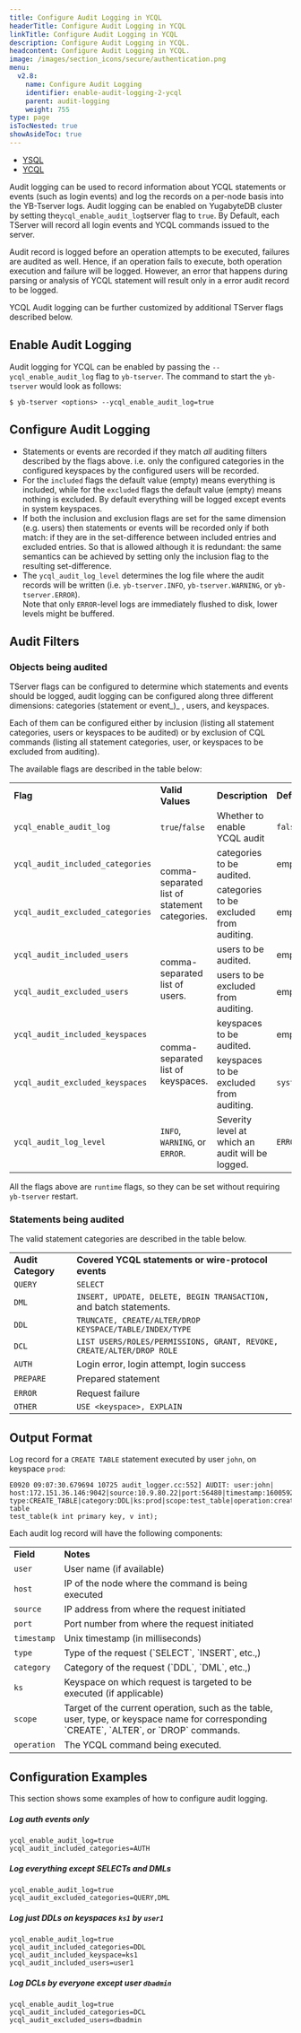 ```yaml
---
title: Configure Audit Logging in YCQL
headerTitle: Configure Audit Logging in YCQL
linkTitle: Configure Audit Logging in YCQL
description: Configure Audit Logging in YCQL.
headcontent: Configure Audit Logging in YCQL.
image: /images/section_icons/secure/authentication.png
menu:
  v2.8:
    name: Configure Audit Logging
    identifier: enable-audit-logging-2-ycql
    parent: audit-logging
    weight: 755
type: page
isTocNested: true
showAsideToc: true
---
```


<ul class="nav nav-tabs-alt nav-tabs-yb">
  <li >
    <a href="/latest/secure/audit-logging/audit-logging-ysql" class="nav-link">
      <i class="icon-postgres" aria-hidden="true"></i>
      YSQL
    </a>
  </li>
  <li >
    <a href="/latest/secure/audit-logging/audit-logging-ycql" class="nav-link active">
      <i class="icon-cassandra" aria-hidden="true"></i>
      YCQL
    </a>
  </li>
</ul>

Audit logging can be used to record information about YCQL statements or events (such as login events) and log the records on a per-node basis into the YB-Tserver logs. Audit logging can be enabled on YugabyteDB cluster by setting the` ycql_enable_audit_log `tserver flag to `true`. By Default, each TServer will record all login events and YCQL commands issued to the server.

Audit record is logged before an operation attempts to be executed, failures are audited as well. Hence, if an operation fails to execute, both operation execution and failure will be logged. However, an error that happens during parsing or analysis of YCQL statement will result only in a error audit record to be logged. 

YCQL Audit logging can be further customized by additional TServer flags described below.

## Enable Audit Logging

Audit logging for YCQL can be enabled by passing the `--ycql_enable_audit_log` flag to `yb-tserver`. The command to start the `yb-tserver` would look as follows:

```
$ yb-tserver <options> --ycql_enable_audit_log=true
```

## Configure Audit Logging

*   Statements or events are recorded if they match _all_ auditing filters described by the flags above. i.e. only the configured categories in the configured keyspaces by the configured users will be recorded.
*   For the `included` flags the default value (empty) means everything is included, while for the `excluded` flags the default value (empty) means nothing is excluded. By default everything will be logged except events in system keyspaces.
*   If both the inclusion and exclusion flags are set for the same dimension (e.g. users) then statements or events will be recorded only if both match: if they are in the set-difference between included entries and excluded entries. So that is allowed although it is redundant: the same semantics can be achieved by setting only the inclusion flag to the resulting set-difference. 
*   The `ycql_audit_log_level` determines the log file where the audit records will be written (i.e. `yb-tserver.INFO`, `yb-tserver.WARNING`, or `yb-tserver.ERROR`). \
Note that only `ERROR`-level logs are immediately flushed to disk, lower levels might be buffered.

## Audit Filters

### Objects being audited

TServer flags can be configured to determine which statements and events should be logged, audit logging can be configured along three different dimensions: categories (statement or event_)_ , users, and keyspaces.

Each of them can be configured either by inclusion (listing all statement categories, users or keyspaces to be audited) or by exclusion of CQL commands (listing all statement categories, user, or keyspaces to be excluded from auditing).

The available flags are described in the table below:


<table>
  <tr>
   <td><strong>Flag</strong></td>
   <td><strong>Valid Values</strong></td>
   <td><strong>Description</strong></td>
   <td><strong>Default Value</strong></td>
  </tr>
  <tr>
   <td><code>ycql_enable_audit_log</code></td>
   <td><code>true</code>/<code>false</code></td>
   <td>Whether to enable YCQL audit</td>
   <td><code>false</code></td>
  </tr>
  <tr>
   <td><code>ycql_audit_included_categories</code></td>
   <td rowspan="2" >comma-separated list of statement categories.</td>
   <td>categories to be audited.</td>
   <td>empty</td>
  </tr>
  <tr>
   <td><code>ycql_audit_excluded_categories</code></td>
   <td>categories to be excluded from auditing.</td>
   <td>empty</td>
  </tr>
  <tr>
   <td><code>ycql_audit_included_users</code></td>
   <td rowspan="2" >comma-separated list of users.</td>
   <td>users to be audited.</td>
   <td>empty</td>
  </tr>
  <tr>
   <td><code>ycql_audit_excluded_users</code></td>
   <td>users to be excluded from auditing.</td>
   <td>empty</td>
  </tr>
  <tr>
   <td><code>ycql_audit_included_keyspaces</code></td>
   <td rowspan="2" >comma-separated list of keyspaces.</td>
   <td>keyspaces to be audited.</td>
   <td>empty</td>
  </tr>
  <tr>
   <td><code>ycql_audit_excluded_keyspaces</code></td>
   <td>keyspaces to be excluded from auditing.</td>
   <td><code>system,system_schema,system_virtual_schema,system_auth</code></td>
  </tr>
  <tr>
   <td><code>ycql_audit_log_level</code></td>
   <td><code>INFO</code>, <code>WARNING</code>, or <code>ERROR</code>.</td>
   <td>Severity level at which an audit will be logged.</td>
   <td><code>ERROR</code></td>
  </tr>
</table>


All the flags above are `runtime` flags, so they can be set without requiring `yb-tserver` restart.

### Statements being audited

The valid statement categories are described in the table below.


<table>
  <tr>
   <td><strong>Audit Category</strong>
   </td>
   <td><strong>Covered YCQL statements or wire-protocol events</strong>
   </td>
  </tr>
  <tr>
   <td><code>QUERY</code>
   </td>
   <td><code>SELECT</code>
   </td>
  </tr>
  <tr>
   <td><code>DML</code>
   </td>
   <td><code>INSERT, UPDATE, DELETE, BEGIN TRANSACTION, </code>and batch statements.
   </td>
  </tr>
  <tr>
   <td><code>DDL</code>
   </td>
   <td><code>TRUNCATE, CREATE/ALTER/DROP KEYSPACE/TABLE/INDEX/TYPE </code>
   </td>
  </tr>
  <tr>
   <td><code>DCL</code>
   </td>
   <td><code>LIST USERS/ROLES/PERMISSIONS, GRANT, REVOKE, CREATE/ALTER/DROP ROLE</code>
   </td>
  </tr>
  <tr>
   <td><code>AUTH</code>
   </td>
   <td>Login error, login attempt, login success
   </td>
  </tr>
  <tr>
   <td><code>PREPARE</code>
   </td>
   <td>Prepared statement
   </td>
  </tr>
  <tr>
   <td><code>ERROR</code>
   </td>
   <td>Request failure
   </td>
  </tr>
  <tr>
   <td><code>OTHER</code>
   </td>
   <td><code>USE &lt;keyspace>, EXPLAIN</code>
   </td>
  </tr>
</table>

## Output Format

Log record for a `CREATE TABLE` statement executed by user `john`, on keyspace `prod`:


```
E0920 09:07:30.679694 10725 audit_logger.cc:552] AUDIT: user:john|
host:172.151.36.146:9042|source:10.9.80.22|port:56480|timestamp:1600592850679|
type:CREATE_TABLE|category:DDL|ks:prod|scope:test_table|operation:create table 
test_table(k int primary key, v int);
```

Each audit log record will have the following components:

<table>
  <tr>
   <td><strong>Field</strong>

   </td>
   <td><strong>Notes</strong>

   </td>
  </tr>
  <tr>
   <td><code>user</code></td>
   <td>User name (if available)</td>
  </tr>
  <tr>
   <td><code>host</code>
   </td>
   <td>IP of the node where the command is being executed
   </td>
  </tr>
  <tr>
   <td><code>source</code>
   </td>
   <td>IP address from where the request initiated
   </td>
  </tr>
  <tr>
   <td><code>port</code>
   </td>
   <td>Port number from where the request initiated
   </td>
  </tr>
  <tr>
   <td><code>timestamp</code>
   </td>
   <td>Unix timestamp (in milliseconds)
   </td>
  </tr>
  <tr>
   <td><code>type</code>
   </td>
   <td>Type of the request (`SELECT`, `INSERT`, etc.,)
   </td>
  </tr>
  <tr>
   <td><code>category</code>
   </td>
   <td>Category of the request (`DDL`, `DML`, etc.,)
   </td>
  </tr>
  <tr>
   <td><code>ks</code>
   </td>
   <td>Keyspace on which request is targeted to be executed (if applicable)
   </td>
  </tr>
  <tr>
   <td><code>scope</code>
   </td>
   <td>Target of the current operation, such as the table, user, type, or keyspace name for corresponding `CREATE`, `ALTER`, or `DROP` commands.
   </td>
  </tr>
  <tr>
   <td><code>operation</code>
   </td>
   <td>The YCQL command being executed.
   </td>
  </tr>
</table>

## Configuration Examples

This section shows some examples of how to configure audit logging.


##### Log auth events only


```
ycql_enable_audit_log=true
ycql_audit_included_categories=AUTH
```


##### Log everything except SELECTs and DMLs


```
ycql_enable_audit_log=true
ycql_audit_excluded_categories=QUERY,DML
```


##### Log just DDLs on keyspaces `ks1` by `user1`


```
ycql_enable_audit_log=true
ycql_audit_included_categories=DDL 
ycql_audit_included_keyspace=ks1
ycql_audit_included_users=user1 
```


##### Log DCLs by everyone except user `dbadmin`


```
ycql_enable_audit_log=true
ycql_audit_included_categories=DCL
ycql_audit_excluded_users=dbadmin
```
